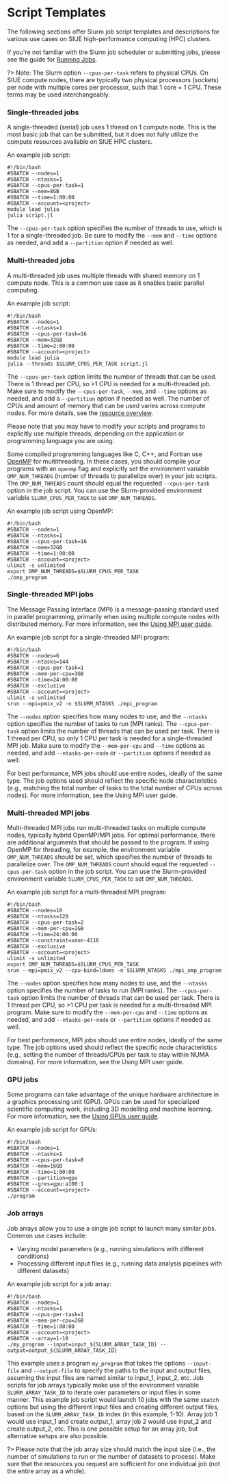 # Script Templates
The following sections offer Slurm job script templates and descriptions for various use cases on SIUE high-performance computing (HPC) clusters.

If you're not familiar with the Slurm job scheduler or submitting jobs, please see the guide for [Running Jobs](user_guides/hpc_basics/running_jobs.md).

?> Note: The Slurm option `--cpus-per-task` refers to physical CPUs. On SIUE compute nodes, there are typically two physical processors (sockets) per node with multiple cores per processor, such that 1 core = 1 CPU. These terms may be used interchangeably.

### Single-threaded jobs
A single-threaded (serial) job uses 1 thread on 1 compute node. This is the most basic job that can be submitted, but it does not fully utilize the compute resources available on SIUE HPC clusters.

An example job script:

```
#!/bin/bash
#SBATCH --nodes=1
#SBATCH --ntasks=1
#SBATCH --cpus-per-task=1
#SBATCH --mem=8GB
#SBATCH --time=1:00:00
#SBATCH --account=<project>
module load julia
julia script.jl
```

The `--cpus-per-task` option specifies the number of threads to use, which is 1 for a single-threaded job. Be sure to modify the `--mem` and `--time` options as needed, and add a `--partition` option if needed as well.

### Multi-threaded jobs
A multi-threaded job uses multiple threads with shared memory on 1 compute node. This is a common use case as it enables basic parallel computing.

An example job script:

```
#!/bin/bash
#SBATCH --nodes=1
#SBATCH --ntasks=1
#SBATCH --cpus-per-task=16
#SBATCH --mem=32GB
#SBATCH --time=2:00:00
#SBATCH --account=<project>
module load julia
julia --threads $SLURM_CPUS_PER_TASK script.jl
```

The `--cpus-per-task` option limits the number of threads that can be used. There is 1 thread per CPU, so >1 CPU is needed for a multi-threaded job. Make sure to modify the `--cpus-per-task`, `--mem`, and `--time` options as needed, and add a `--partition` option if needed as well. The number of CPUs and amount of memory that can be used varies across compute nodes. For more details, see the [resource overview](user_guides/hpc_basics/resource_overview.md).

Please note that you may have to modify your scripts and programs to explicitly use multiple threads, depending on the application or programming language you are using.

Some compiled programming languages like C, C++, and Fortran use [OpenMP](https://www.openmp.org/) for multithreading. In these cases, you should compile your programs with an `openmp` flag and explicitly set the environment variable `OMP_NUM_THREADS` (number of threads to parallelize over) in your job scripts. The `OMP_NUM_THREADS` count should equal the requested `--cpus-per-task` option in the job script. You can use the Slurm-provided environment variable `SLURM_CPUS_PER_TASK` to set `OMP_NUM_THREADS`.

An example job script using OpenMP:

```
#!/bin/bash
#SBATCH --nodes=1
#SBATCH --ntasks=1
#SBATCH --cpus-per-task=16
#SBATCH --mem=32GB
#SBATCH --time=1:00:00
#SBATCH --account=<project>
ulimit -s unlimited
export OMP_NUM_THREADS=$SLURM_CPUS_PER_TASK
./omp_program
```

### Single-threaded MPI jobs

The Message Passing Interface (MPI) is a message-passing standard used in parallel programming, primarily when using multiple compute nodes with distributed memory. For more information, see the [Using MPI user guide](user_guides/software_and_programming/using_mpi.md).

An example job script for a single-threaded MPI program:

```
#!/bin/bash
#SBATCH --nodes=6
#SBATCH --ntasks=144
#SBATCH --cpus-per-task=1
#SBATCH --mem-per-cpu=3GB
#SBATCH --time=24:00:00
#SBATCH --exclusive
#SBATCH --account=<project>
ulimit -s unlimited
srun --mpi=pmix_v2 -n $SLURM_NTASKS ./mpi_program
```

The `--nodes` option specifies how many nodes to use, and the `--ntasks` option specifies the number of tasks to run (MPI ranks). The `--cpus-per-task` option limits the number of threads that can be used per task. There is 1 thread per CPU, so only 1 CPU per task is needed for a single-threaded MPI job. Make sure to modify the `--mem-per-cpu` and `--time` options as needed, and add `--ntasks-per-node` or `--partition` options if needed as well.

For best performance, MPI jobs should use entire nodes, ideally of the same type. The job options used should reflect the specific node characteristics (e.g., matching the total number of tasks to the total number of CPUs across nodes). For more information, see the Using MPI user guide.

### Multi-threaded MPI jobs

Multi-threaded MPI jobs run multi-threaded tasks on multiple compute nodes, typically hybrid OpenMP/MPI jobs. For optimal performance, there are additional arguments that should be passed to the program. If using OpenMP for threading, for example, the environment variable `OMP_NUM_THREADS` should be set, which specifies the number of threads to parallelize over. The `OMP_NUM_THREADS` count should equal the requested `--cpus-per-task` option in the job script. You can use the Slurm-provided environment variable `SLURM_CPUS_PER_TASK` to set `OMP_NUM_THREADS`.

An example job script for a multi-threaded MPI program:

```
#!/bin/bash
#SBATCH --nodes=10
#SBATCH --ntasks=120
#SBATCH --cpus-per-task=2
#SBATCH --mem-per-cpu=2GB
#SBATCH --time=24:00:00
#SBATCH --constraint=xeon-4116
#SBATCH --exclusive
#SBATCH --account=<project>
ulimit -s unlimited
export OMP_NUM_THREADS=$SLURM_CPUS_PER_TASK
srun --mpi=pmix_v2 --cpu-bind=ldoms -n $SLURM_NTASKS ./mpi_omp_program
```

The `--nodes` option specifies how many nodes to use, and the `--ntasks` option specifies the number of tasks to run (MPI ranks). The `--cpus-per-task` option limits the number of threads that can be used per task. There is 1 thread per CPU, so >1 CPU per task is needed for a multi-threaded MPI program. Make sure to modify the `--mem-per-cpu` and `--time` options as needed, and add `--ntasks-per-node` or `--partition` options if needed as well.

For best performance, MPI jobs should use entire nodes, ideally of the same type. The job options used should reflect the specific node characteristics (e.g., setting the number of threads/CPUs per task to stay within NUMA domains). For more information, see the Using MPI user guide.

### GPU jobs

Some programs can take advantage of the unique hardware architecture in a graphics processing unit (GPU). GPUs can be used for specialized scientific computing work, including 3D modelling and machine learning. For more information, see the [Using GPUs user guide](user_guides/software_and_programming/using_gpus.md).

An example job script for GPUs:

```
#!/bin/bash
#SBATCH --nodes=1
#SBATCH --ntasks=1
#SBATCH --cpus-per-task=8
#SBATCH --mem=16GB
#SBATCH --time=1:00:00
#SBATCH --partition=gpu
#SBATCH --gres=gpu:a100:1
#SBATCH --account=<project>
./program
```

### Job arrays

Job arrays allow you to use a single job script to launch many similar jobs. Common use cases include:

- Varying model parameters (e.g., running simulations with different conditions)
- Processing different input files (e.g., running data analysis pipelines with different datasets)

An example job script for a job array:

```
#!/bin/bash
#SBATCH --nodes=1
#SBATCH --ntasks=1
#SBATCH --cpus-per-task=1
#SBATCH --mem-per-cpu=2GB
#SBATCH --time=1:00:00
#SBATCH --account=<project>
#SBATCH --array=1-10
./my_program --input=input_${SLURM_ARRAY_TASK_ID} --output=output_${SLURM_ARRAY_TASK_ID}
```

This example uses a program `my_program` that takes the options `--input-file` and `--output-file` to specify the paths to the input and output files, assuming the input files are named similar to input_1, input_2, etc. Job scripts for job arrays typically make use of the environment variable `SLURM_ARRAY_TASK_ID` to iterate over parameters or input files in some manner. This example job script would launch 10 jobs with the same `sbatch` options but using the different input files and creating different output files, based on the `SLURM_ARRAY_TASK_ID` index (in this example, 1-10). Array job 1 would use input_1 and create output_1, array job 2 would use input_2 and create output_2, etc. This is one possible setup for an array job, but alternative setups are also possible.

?> Please note that the job array size should match the input size (i.e., the number of simulations to run or the number of datasets to process). Make sure that the resources you request are sufficient for one individual job (not the entire array as a whole).
